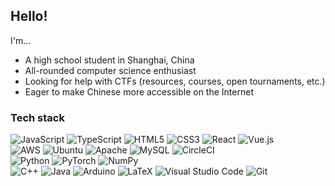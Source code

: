 ## Hello!

I'm...

- A high school student in Shanghai, China
- All-rounded computer science enthusiast
- Looking for help with CTFs (resources, courses, open tournaments, etc.)
- Eager to make Chinese more accessible on the Internet

### Tech stack
  
<img alt="JavaScript" src="https://img.shields.io/badge/javascript-%23323330.svg?style=for-the-badge&logo=javascript&logoColor=%23F7DF1E" /> <img alt="TypeScript" src="https://img.shields.io/badge/typescript-%23007ACC.svg?style=for-the-badge&logo=typescript&logoColor=white" /> <img alt="HTML5" src="https://img.shields.io/badge/html5-%23E34F26.svg?style=for-the-badge&logo=html5&logoColor=white" /> <img alt="CSS3" src="https://img.shields.io/badge/css3-%231572B6.svg?style=for-the-badge&logo=css3&logoColor=white" /> <img alt="React" src="https://img.shields.io/badge/react-%2320232a.svg?style=for-the-badge&logo=react&logoColor=%2361DAFB" /> <img alt="Vue.js" src="https://img.shields.io/badge/vuejs-%2335495e.svg?style=for-the-badge&logo=vue-dot-js&logoColor=%234FC08D" />  
<img alt="AWS" src="https://img.shields.io/badge/AWS-%23FF9900.svg?style=for-the-badge&logo=amazon-aws&logoColor=white" /> <img alt="Ubuntu" src="https://img.shields.io/badge/Ubuntu-E95420?style=for-the-badge&logo=ubuntu&logoColor=white" /> <img alt="Apache" src="https://img.shields.io/badge/apache-%23D42029.svg?style=for-the-badge&logo=apache&logoColor=white" /> <img alt="MySQL" src="https://img.shields.io/badge/mysql-%2300f.svg?style=for-the-badge&logo=mysql&logoColor=white" /> <img alt="CircleCI" src="https://img.shields.io/badge/CIRCLECI-%23161616.svg?style=for-the-badge&logo=circleci&logoColor=white" />  
<img alt="Python" src="https://img.shields.io/badge/python-%2314354C.svg?style=for-the-badge&logo=python&logoColor=white" /> <img alt="PyTorch" src="https://img.shields.io/badge/PyTorch-%23EE4C2C.svg?style=for-the-badge&logo=PyTorch&logoColor=white" /> <img alt="NumPy" src="https://img.shields.io/badge/numpy-%23013243.svg?style=for-the-badge&logo=numpy&logoColor=white" />  
<img alt="C++" src="https://img.shields.io/badge/c++-%2300599C.svg?style=for-the-badge&logo=c%2B%2B&logoColor=white" /> <img alt="Java" src="https://img.shields.io/badge/java-%23ED8B00.svg?style=for-the-badge&logo=java&logoColor=white" /> <img alt="Arduino" src="https://img.shields.io/badge/-Arduino-00979D?style=for-the-badge&logo=Arduino&logoColor=white" /> <img alt="LaTeX" src="https://img.shields.io/badge/latex-%23008080.svg?style=for-the-badge&logo=latex&logoColor=white" /> <img alt="Visual Studio Code" src="https://img.shields.io/badge/VisualStudioCode-0078d7.svg?style=for-the-badge&logo=visual-studio-code&logoColor=white" /> <img alt="Git" src="https://img.shields.io/badge/git-%23F05033.svg?style=for-the-badge&logo=git&logoColor=white" />

<!-- ### Stats

[![Josh-Cena's GitHub stats](https://github-readme-stats.vercel.app/api?username=Josh-Cena)](https://github.com/anuraghazra/github-readme-stats) -->
